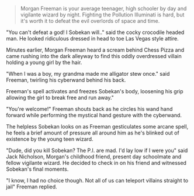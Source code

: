 > Morgan Freeman is your average teenager, high schooler by day and vigilante wizard by night. Fighting the Pollution Illuminati is hard, but it's worth it to defeat the evil overlords of space and time.

"You can't defeat a god! I Sobekan will.." said the cocky crocodile headed man. He looked ridiculous dressed in head to toe Las Vegas style attire.

Minutes earlier, Morgan Freeman heard a scream behind Chess Pizza and came rushing into the dark alleyway to find this oddly overdressed villain holding a young girl by the hair.

"When I was a boy, my grandma made me alligator stew once." said Freeman, twirling his cyberwand behind his back.

Freeman's spell activates and freezes Sobekan's body, loosening his grip allowing the girl to break free and run away."

"You're welcome!" Freeman shouts back as he circles his wand hand forward while performing the mystical hand gesture with the cyberwand.

The helpless Sobekan looks on as Freeman gesticulates some arcane spell, he feels a brief amount of pressure all around him as he's blinked out of existence by the young teen wizard.

"Dude, did you kill Sobekan? The P.I. are mad. I'd lay low if I were you" said Jack Nicholson, Morgan's childhood friend, present day schoolmate and fellow vigilante wizard. He decided to check in on his friend and witnessed Sobekan's final moments.

"I know, I had no choice though. Not all of us can teleport villains straight to jail" Freeman replied.

